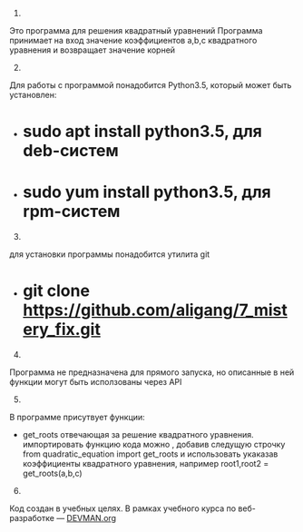 
1.
Это программа для решения квадратный уравнений
Программа принимает на вход значение коэффициентов a,b,c квадратного уравнения и возвращает значение корней

2.
Для работы с программой понадобится Python3.5, который может быть установлен:
-   # sudo apt install python3.5, для  deb-систем
-   # sudo yum install python3.5, для  rpm-систем

3.
для установки программы понадобится утилита git 
-   # git clone https://github.com/aligang/7_mistery_fix.git

4.
Программа не предназначена для прямого запуска, но описанные в ней функции  могут  быть исползованы через API

5.
В программе присутвует функции:
  - get_roots  отвечающая  за решение квадратного уравнения.
	       импортировать функцию кода можно , добавив следущую строчку
	       from quadratic_equation import get_roots 
               и использовать укаказав коэффициенты квадратного уравнения, например
		root1,root2 = get_roots(a,b,c)   

6.
Код создан в учебных целях. В рамках учебного курса по веб-разработке ― [DEVMAN.org](https://devman.org)
